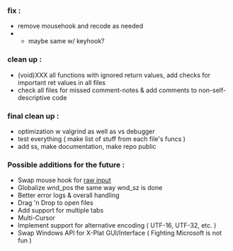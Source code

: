 ### fix :
- remove mousehook and recode as needed
- - maybe same w/ keyhook?

### clean up :
- (void)XXX all functions with ignored return values, add checks for important ret values in all files
- check all files for missed comment-notes & add comments to non-self-descriptive code

### final clean up :
- optimization w valgrind as well as vs debugger
- test everything ( make list of stuff from each file's funcs )
- add ss, make documentation, make repo public

### Possible additions for the future :
- Swap mouse hook for [raw input](https://learn.microsoft.com/en-us/windows/win32/inputdev/raw-input)
- Globalize wnd_pos the same way wnd_sz is done
- Better error logs & overall handling
- Drag 'n Drop to open files
- Add support for multiple tabs
- Multi-Cursor
- Implement support for alternative encoding ( UTF-16, UTF-32, etc. )
- Swap Windows API for X-Plat GUI/Interface ( Fighting Microsoft is not fun )
